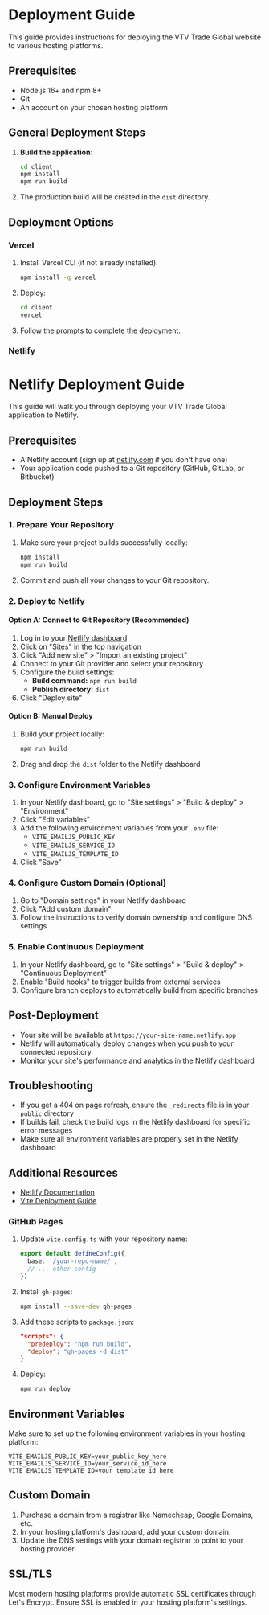 # Deployment Guide

This guide provides instructions for deploying the VTV Trade Global website to various hosting platforms.

## Prerequisites

- Node.js 16+ and npm 8+
- Git
- An account on your chosen hosting platform

## General Deployment Steps

1. **Build the application**:

   ```bash
   cd client
   npm install
   npm run build
   ```

2. The production build will be created in the `dist` directory.

## Deployment Options

### Vercel

1. Install Vercel CLI (if not already installed):

   ```bash
   npm install -g vercel
   ```

2. Deploy:

   ```bash
   cd client
   vercel
   ```

3. Follow the prompts to complete the deployment.

### Netlify

# Netlify Deployment Guide

This guide will walk you through deploying your VTV Trade Global application to Netlify.

## Prerequisites
- A Netlify account (sign up at [netlify.com](https://www.netlify.com/) if you don't have one)
- Your application code pushed to a Git repository (GitHub, GitLab, or Bitbucket)

## Deployment Steps

### 1. Prepare Your Repository

1. Make sure your project builds successfully locally:
   ```bash
   npm install
   npm run build
   ```

2. Commit and push all your changes to your Git repository.

### 2. Deploy to Netlify

#### Option A: Connect to Git Repository (Recommended)

1. Log in to your [Netlify dashboard](https://app.netlify.com/)
2. Click on "Sites" in the top navigation
3. Click "Add new site" > "Import an existing project"
4. Connect to your Git provider and select your repository
5. Configure the build settings:
   - **Build command:** `npm run build`
   - **Publish directory:** `dist`
6. Click "Deploy site"

#### Option B: Manual Deploy

1. Build your project locally:
   ```bash
   npm run build
   ```
2. Drag and drop the `dist` folder to the Netlify dashboard

### 3. Configure Environment Variables

1. In your Netlify dashboard, go to "Site settings" > "Build & deploy" > "Environment"
2. Click "Edit variables"
3. Add the following environment variables from your `.env` file:
   - `VITE_EMAILJS_PUBLIC_KEY`
   - `VITE_EMAILJS_SERVICE_ID`
   - `VITE_EMAILJS_TEMPLATE_ID`
4. Click "Save"

### 4. Configure Custom Domain (Optional)

1. Go to "Domain settings" in your Netlify dashboard
2. Click "Add custom domain"
3. Follow the instructions to verify domain ownership and configure DNS settings

### 5. Enable Continuous Deployment

1. In your Netlify dashboard, go to "Site settings" > "Build & deploy" > "Continuous Deployment"
2. Enable "Build hooks" to trigger builds from external services
3. Configure branch deploys to automatically build from specific branches

## Post-Deployment

- Your site will be available at `https://your-site-name.netlify.app`
- Netlify will automatically deploy changes when you push to your connected repository
- Monitor your site's performance and analytics in the Netlify dashboard

## Troubleshooting

- If you get a 404 on page refresh, ensure the `_redirects` file is in your `public` directory
- If builds fail, check the build logs in the Netlify dashboard for specific error messages
- Make sure all environment variables are properly set in the Netlify dashboard

## Additional Resources

- [Netlify Documentation](https://docs.netlify.com/)
- [Vite Deployment Guide](https://vitejs.dev/guide/static-deploy.html#netlify)

### GitHub Pages

1. Update `vite.config.ts` with your repository name:

   ```typescript
   export default defineConfig({
     base: '/your-repo-name/',
     // ... other config
   })
   ```

2. Install `gh-pages`:

   ```bash
   npm install --save-dev gh-pages
   ```

3. Add these scripts to `package.json`:

   ```json
   "scripts": {
     "predeploy": "npm run build",
     "deploy": "gh-pages -d dist"
   }
   ```

4. Deploy:

   ```bash
   npm run deploy
   ```

## Environment Variables

Make sure to set up the following environment variables in your hosting platform:

```env
VITE_EMAILJS_PUBLIC_KEY=your_public_key_here
VITE_EMAILJS_SERVICE_ID=your_service_id_here
VITE_EMAILJS_TEMPLATE_ID=your_template_id_here
```

## Custom Domain

1. Purchase a domain from a registrar like Namecheap, Google Domains, etc.
2. In your hosting platform's dashboard, add your custom domain.
3. Update the DNS settings with your domain registrar to point to your hosting provider.

## SSL/TLS

Most modern hosting platforms provide automatic SSL certificates through Let's Encrypt. Ensure SSL is enabled in your hosting platform's settings.
